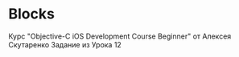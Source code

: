 # Blocks

Курс "Objective-C iOS Development Course Beginner" от Алексея Скутаренко Задание из Урока 12
